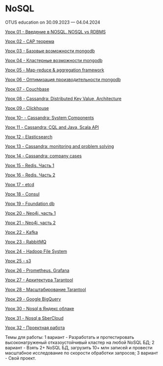 # NoSQL
OTUS education on 30.09.2023 — 04.04.2024

[Урок 01 - Введение в NOSQL. NOSQL vs RDBMS](https://github.com/ada04/NoSQL/tree/main/lesson01 "Введение в NOSQL. NOSQL vs RDBMS")

[Урок 02 - CAP теорема](https://github.com/ada04/NoSQL/tree/main/lesson02 "CAP теорема")

[Урок 03 - Базовые возможности mongodb](https://github.com/ada04/NoSQL/tree/main/lesson03 "Базовые возможности mongodb")

[Урок 04 - Кластерные возможности mongodb](https://github.com/ada04/NoSQL/tree/main/lesson04 "Кластерные возможности mongodb")

[Урок 05 - Map-reduce & aggregation framework](https://github.com/ada04/NoSQL/tree/main/lesson05 "Map-reduce & aggregation framework")

[Урок 06 - Оптимизация производительности mongodb](https://github.com/ada04/NoSQL/tree/main/lesson06 "Оптимизация производительности mongodb")

[Урок 07 - Couchbase](https://github.com/ada04/NoSQL/tree/main/lesson07 "Couchbase")

[Урок 08 - Cassandra: Distributed Key Value, Architecture](https://github.com/ada04/NoSQL/tree/main/lesson08 "Cassandra: Distributed Key Value, Architecture")

[Урок 09 - Clickhouse](https://github.com/ada04/NoSQL/tree/main/lesson09 "Clickhouse")

[Урок 10- - Cassandra: System Components](https://github.com/ada04/NoSQL/tree/main/lesson10 "Cassandra: System Components")

[Урок 11 - Cassandra: CQL and Java, Scala API](https://github.com/ada04/NoSQL/tree/main/lesson11 "Cassandra: CQL and Java, Scala API")

[Урок 12 - Elasticsearch](https://github.com/ada04/NoSQL/tree/main/lesson12 "Elasticsearch")

[Урок 13 - Cassandra: monitoring and problem solving](https://github.com/ada04/NoSQL/tree/main/lesson13 "Cassandra: monitoring and problem solving")

[Урок 14 - Cassandra: company cases](https://github.com/ada04/NoSQL/tree/main/lesson14 "Cassandra: company cases")

[Урок 15 - Redis. Часть 1](https://github.com/ada04/NoSQL/tree/main/lesson15 "Redis. Часть 1")

[Урок 16 - Redis. Часть 2](https://github.com/ada04/NoSQL/tree/main/lesson16 "Redis. Часть 2")

[Урок 17 - etcd](https://github.com/ada04/NoSQL/tree/main/lesson17 "etcd")

[Урок 18 - Consul](https://github.com/ada04/NoSQL/tree/main/lesson18 "Consul")

[Урок 19 - Foundation db](https://github.com/ada04/NoSQL/tree/main/lesson19 "Foundation db")

[Урок 20 - Neo4j, часть 1](https://github.com/ada04/NoSQL/tree/main/lesson20 "Neo4j, часть 1")

[Урок 21 - Neo4j, часть 2](https://github.com/ada04/NoSQL/tree/main/lesson21 "Neo4j, часть 2")

[Урок 22 - Kafka](https://github.com/ada04/NoSQL/tree/main/lesson22 "Kafka")

[Урок 23 - RabbitMQ](https://github.com/ada04/NoSQL/tree/main/lesson23 "RabbitMQ")

[Урок 24 - Hadoop File System](https://github.com/ada04/NoSQL/tree/main/lesson24 "Hadoop File System")

[Урок 25 - s3](https://github.com/ada04/NoSQL/tree/main/lesson25 "s3")

[Урок 26 - Prometheus. Grafana](https://github.com/ada04/NoSQL/tree/main/lesson26 "Prometheus. Grafana")

[Урок 27 - Архитектура Tarantool](https://github.com/ada04/NoSQL/tree/main/lesson27 "Архитектура Tarantool")

[Урок 28 - Масштабирование Tarantool](https://github.com/ada04/NoSQL/tree/main/lesson28 "Масштабирование Tarantool")

[Урок 29 - Google BigQuery](https://github.com/ada04/NoSQL/tree/main/lesson29 "Google BigQuery")

[Урок 30 - Nosql в Яндекс облаке](https://github.com/ada04/NoSQL/tree/main/lesson30 "Nosql в Яндекс облаке")

[Урок 31 - Nosql в SberCloud](https://github.com/ada04/NoSQL/tree/main/lesson31 "Nosql в SberCloud")

[Урок 32 - Проектная работа](https://github.com/ada04/NoSQL/tree/main/lesson32 "Проектная работа")

  Темы для работы:
    1 вариант - Разработать и протестировать высоконагруженый отказоустойчивый кластер на любой NoSQL БД;
    2 вариант - Взять 2+ NoSQL БД, загрузить 10+ млн записей и провести масштабное исследование по скорости обработки запросов;
    3 вариант - Свой проект.
